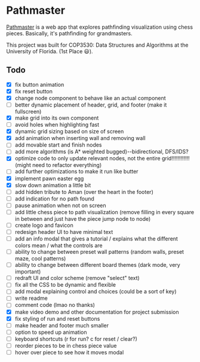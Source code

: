 # Pathmaster
[Pathmaster](https://pathmaster.tech/) is a web app that explores pathfinding visualization using chess pieces. Basically, it's pathfinding for grandmasters.

This project was built for COP3530: Data Structures and Algorithms at the University of Florida. (1st Place 😃).

## Todo
- [x] fix button animation
- [x] fix reset button
- [x] change node component to behave like an actual component
- [ ] better dynamic placement of header, grid, and footer (make it fullscreen)
- [x] make grid into its own component
- [ ] avoid holes when highlighting fast
- [x] dynamic grid sizing based on size of screen
- [x] add animation when inserting wall and removing wall
- [ ] add movable start and finish nodes
- [ ] add more algorithms (is A* weighted bugged)--bidirectional, DFS/IDS?
- [x] optimize code to only update relevant nodes, not the entire grid!!!!!!!!!!!! (might need to refactor everything)
- [ ] add further optimizations to make it run like butter
- [x] implement pawn easter egg
- [x] slow down animation a little bit
- [ ] add hidden tribute to Aman (over the heart in the footer)
- [ ] add indication for no path found
- [ ] pause animation when not on screen
- [ ] add little chess piece to path visualization (remove filling in every square in between and just have the piece jump node to node)
- [ ] create logo and favicon
- [ ] redesign header UI to have minimal text
- [ ] add an info modal that gives a tutorial / explains what the different colors mean / what the controls are
- [ ] ability to change between preset wall patterns (random walls, preset maze, cool patterns)
- [ ] ability to change between different board themes (dark mode, very important)
- [ ] redraft UI and color scheme (remove "select" text)
- [ ] fix all the CSS to be dynamic and flexible
- [ ] add modal explaining control and choices (could be a sort of key)
- [ ] write readme
- [ ] comment code (lmao no thanks)
- [x] make video demo and other documentation for project submission
- [x] fix styling of run and reset buttons
- [ ] make header and footer much smaller
- [ ] option to speed up animation
- [ ] keyboard shortcuts (r for run? c for reset / clear?)
- [ ] reorder pieces to be in chess piece value
- [ ] hover over piece to see how it moves modal
